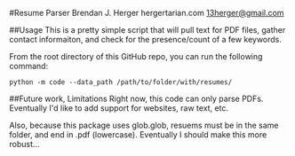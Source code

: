 #Resume Parser
Brendan J. Herger
hergertarian.com
13herger@gmail.com

##Usage
This is a pretty simple script that will pull text for PDF files, gather contact informaiton, 
and check for the presence/count of a few keywords.

From the root directory of this GitHub repo, you can run the following command:

`python -m code --data_path /path/to/folder/with/resumes/`

##Future work, Limitations
Right now, this code can only parse PDFs. Eventually I'd like to add support for websites, raw 
text, etc.

Also, because this package uses glob.glob, resuems must be in the same folder, and end in .pdf
(lowercase). Eventually I should make this more robust...